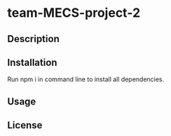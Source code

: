 # team-MECS-project-2

## Description

## Installation
Run npm i in command line to install all dependencies.

## Usage

## License